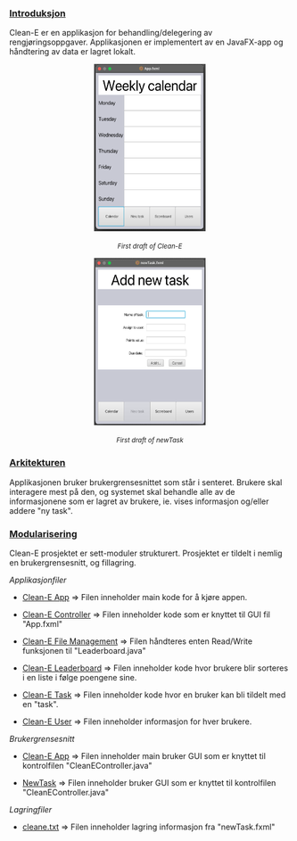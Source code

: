 
<u><h3>**Introduksjon**</h3></u>

Clean-E er en applikasjon for behandling/delegering av rengjøringsoppgaver. Applikasjonen er implementert av en JavaFX-app og håndtering av data er lagret lokalt. 

<p style="text-align:center;"><img src="prosjekt-images/clean-E(first_draft).png"  width="200" height="300" ></p>

<p style="text-align:center;">
<small><em >First draft of Clean-E</em></small></p>

<p style="text-align:center;"><img src="prosjekt-images/clean-e(newTask).png"  width="200" height="300" ></p>

<p style="text-align:center;">
<small><em >First draft of newTask</em></small></p>



<u><h3>**Arkitekturen**</h3></u>

Applikasjonen bruker brukergrensesnittet som står i senteret. Brukere skal interagere mest på den, og systemet skal behandle alle av de informasjonene som er lagret av brukere, ie. vises informasjon og/eller addere "ny task".

<u><h3>**Modularisering**</h3></u>

Clean-E prosjektet er sett-moduler strukturert. Prosjektet er tildelt i nemlig en brukergrensesnitt, og fillagring.

_Applikasjonfiler_

- [Clean-E App](gr2244/src/main/java/cleane/CleanEApp.java) => Filen inneholder main kode for å kjøre appen.

- [Clean-E Controller](gr2244/src/main/java/cleane/CleanEController.java) => Filen inneholder kode som er knyttet til GUI fil "App.fxml"

- [Clean-E File Management](gr2244/src/main/java/cleane/FileManagement.java) => Filen håndteres enten Read/Write funksjonen til "Leaderboard.java"

- [Clean-E Leaderboard](gr2244/src/main/java/cleane/Leaderboard.java) => Filen inneholder kode hvor brukere blir sorteres i en liste i følge poengene sine.

- [Clean-E Task](gr2244/src/main/java/cleane/Task.java) => Filen inneholder kode hvor en bruker kan bli tildelt med en "task".

- [Clean-E User](gr2244/src/main/java/cleane/User.java) => Filen inneholder informasjon for hver brukere.

_Brukergrensesnitt_

- [Clean-E App](gr2244/src/main/java/resources/App.fxml) => Filen inneholder main bruker GUI som er knyttet til kontrolfilen "CleanEController.java"

- [NewTask](gr2244/src/main/java/resources/newTask.fxml) => Filen inneholder bruker GUI som er knyttet til kontrolfilen "CleanEController.java"

_Lagringfiler_

- [cleane.txt](gr2244/savestates/cleane.txt) => Filen inneholder lagring informasjon fra "newTask.fxml"





